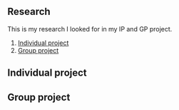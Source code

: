 ## Research

This is my research I looked for in my IP and GP project.

1. [Individual project](#Individual-project)
2. [Group project](#Group-project)

## Individual project





## Group project


